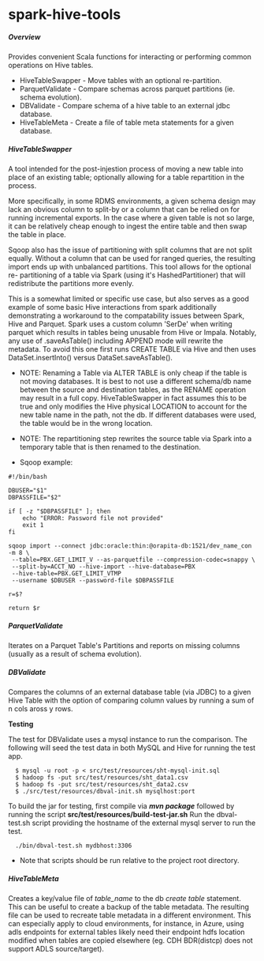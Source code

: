 spark-hive-tools
================


##### Overview

Provides convenient Scala functions for interacting or performing common operations
on Hive tables.

 * HiveTableSwapper - Move tables with an optional re-partition.
 * ParquetValidate  - Compare schemas across parquet partitions (ie. schema evolution).
 * DBValidate       - Compare schema of a hive table to an external jdbc database.
 * HiveTableMeta    - Create a file of table meta statements for a given database.


##### HiveTableSwapper

A tool intended for the post-injestion process of moving a new table into place of
an existing table; optionally allowing for a table repartition in the process.

More specifically, in some RDMS environments, a given schema design may lack an
obvious column to split-by or a column that can be relied on for running incremental
exports.  In the case where a given table is not so large, it can be relatively
cheap enough to ingest the entire table and then swap the table in place.  

Sqoop also has the issue of partitioning with split columns that are not split
equally.  Without a column that can be used for ranged queries, the resulting import
ends up with unbalanced partitions. This tool allows for the optional re-
partitioning of a table via Spark (using it's HashedPartitioner) that will
redistribute the partitions more evenly.

This is a somewhat limited or specific use case, but also serves as a good example
of some basic Hive interactions from spark additionally demonstrating a workaround
to the compatability issues between Spark, Hive and Parquet. Spark uses a custom
column 'SerDe' when writing parquet which results in tables being unusable from
Hive or Impala.  Notably, any use of .saveAsTable() including APPEND mode will
rewrite the metadata. To avoid this one first runs CREATE TABLE via Hive and then
uses DataSet.insertInto() versus DataSet.saveAsTable().

 - NOTE: Renaming a Table via ALTER TABLE is only cheap if the table is not moving
databases. It is best to not use a different schema/db name between the source and
destination tables, as the RENAME operation may result in a full copy.
HiveTableSwapper in fact assumes this to be true and only modifies the Hive physical
LOCATION to account for the new table name in the path, not the db. If different
databases were used, the table would be in the wrong location.

 - NOTE: The repartitioning step rewrites the source table via Spark into a
 temporary table that is then renamed to the destination.

 - Sqoop example:

```
#!/bin/bash

DBUSER="$1"
DBPASSFILE="$2"

if [ -z "$DBPASSFILE" ]; then
    echo "ERROR: Password file not provided"
    exit 1
fi

sqoop import --connect jdbc:oracle:thin:@orapita-db:1521/dev_name_con -m 8 \
 --table=PBX.GET_LIMIT_V --as-parquetfile --compression-codec=snappy \
 --split-by=ACCT_NO --hive-import --hive-database=PBX
 --hive-table=PBX.GET_LIMIT_VTMP
 --username $DBUSER --password-file $DBPASSFILE

r=$?

return $r
```

<!--
 * Repartitioner
-->

##### ParquetValidate

 Iterates on a Parquet Table's Partitions and reports on missing columns (usually
as a result of schema evolution).


##### DBValidate

Compares the columns of an external database table (via JDBC) to a given Hive Table
with the option of comparing column values by running a sum of n cols aross y rows.

**Testing**

The test for DBValidate uses a mysql instance to run the comparison. The
following will seed the test data in both MySQL and Hive for running the test app.

```
  $ mysql -u root -p < src/test/resources/sht-mysql-init.sql
  $ hadoop fs -put src/test/resources/sht_data1.csv
  $ hadoop fs -put src/test/resources/sht_data2.csv
  $ ./src/test/resources/dbval-init.sh mysqlhost:port  
```

To build the jar for testing, first compile via ***mvn package*** followed by
running the script **src/test/resources/build-test-jar.sh** Run the dbval-test.sh
script providing the hostname of the external mysql server to run the test.

```
  ./bin/dbval-test.sh mydbhost:3306
```

  * Note that scripts should be run relative to the project root directory.

##### HiveTableMeta

Creates a key/value file of *table_name* to the db *create table* statement. This 
can be useful to create a backup of the table metadata. The resulting file can be 
used to recreate table metadata in a different environment. This can especially 
apply to cloud environments, for instance, in Azure, using adls endpoints for 
external tables likely need their endpoint hdfs location modified when tables are 
copied elsewhere (eg. CDH BDR(distcp) does not support ADLS source/target).


